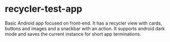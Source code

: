 # recycler-test-app
Basic Android app focused on front-end. It has a recycler view with cards, buttons and images and a snackbar with an action. It supports android dark mode and saves the current instance for short app terminations.
